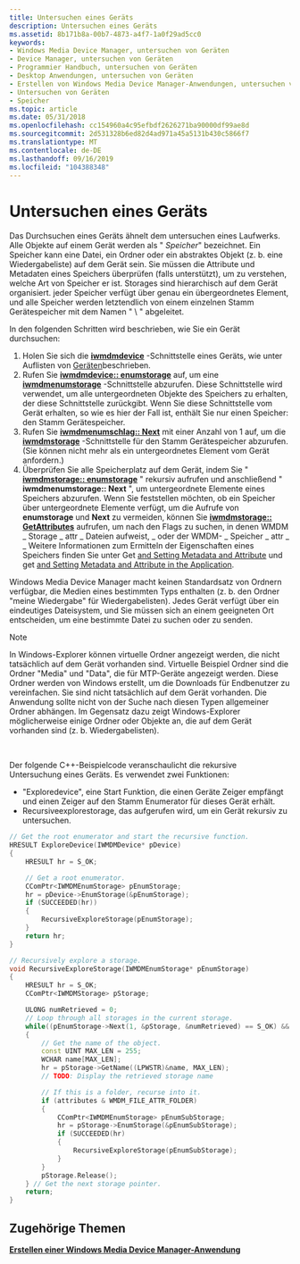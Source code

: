 ```yaml
---
title: Untersuchen eines Geräts
description: Untersuchen eines Geräts
ms.assetid: 8b171b8a-00b7-4873-a4f7-1a0f29ad5cc0
keywords:
- Windows Media Device Manager, untersuchen von Geräten
- Device Manager, untersuchen von Geräten
- Programmier Handbuch, untersuchen von Geräten
- Desktop Anwendungen, untersuchen von Geräten
- Erstellen von Windows Media Device Manager-Anwendungen, untersuchen von Geräten
- Untersuchen von Geräten
- Speicher
ms.topic: article
ms.date: 05/31/2018
ms.openlocfilehash: cc154960a4c95efbdf2626271ba90000df99ae8d
ms.sourcegitcommit: 2d531328b6ed82d4ad971a45a5131b430c5866f7
ms.translationtype: MT
ms.contentlocale: de-DE
ms.lasthandoff: 09/16/2019
ms.locfileid: "104388348"
---
```

# <a name="exploring-a-device"></a>Untersuchen eines Geräts

Das Durchsuchen eines Geräts ähnelt dem untersuchen eines Laufwerks. Alle Objekte auf einem Gerät werden als " *Speicher*" bezeichnet. Ein Speicher kann eine Datei, ein Ordner oder ein abstraktes Objekt (z. b. eine Wiedergabeliste) auf dem Gerät sein. Sie müssen die Attribute und Metadaten eines Speichers überprüfen (falls unterstützt), um zu verstehen, welche Art von Speicher er ist. Storages sind hierarchisch auf dem Gerät organisiert. jeder Speicher verfügt über genau ein übergeordnetes Element, und alle Speicher werden letztendlich von einem einzelnen Stamm Gerätespeicher mit dem Namen " \\ " abgeleitet.

In den folgenden Schritten wird beschrieben, wie Sie ein Gerät durchsuchen:

1.  Holen Sie sich die [**iwmdmdevice**](/windows/desktop/api/mswmdm/nn-mswmdm-iwmdmdevice) -Schnittstelle eines Geräts, wie unter Auflisten von [Geräten](enumerating-devices.md)beschrieben.
2.  Rufen Sie [**iwmdmdevice:: enumstorage**](/windows/desktop/api/mswmdm/nf-mswmdm-iwmdmdevice-enumstorage) auf, um eine [**iwmdmenumstorage**](/windows/desktop/api/mswmdm/nn-mswmdm-iwmdmenumstorage) -Schnittstelle abzurufen. Diese Schnittstelle wird verwendet, um alle untergeordneten Objekte des Speichers zu erhalten, der diese Schnittstelle zurückgibt. Wenn Sie diese Schnittstelle vom Gerät erhalten, so wie es hier der Fall ist, enthält Sie nur einen Speicher: den Stamm Gerätespeicher.
3.  Rufen Sie [**iwmdmenumschlag:: Next**](/windows/desktop/api/mswmdm/nf-mswmdm-iwmdmenumstorage-next) mit einer Anzahl von 1 auf, um die [**iwmdmstorage**](/windows/desktop/api/mswmdm/nn-mswmdm-iwmdmstorage) -Schnittstelle für den Stamm Gerätespeicher abzurufen. (Sie können nicht mehr als ein untergeordnetes Element vom Gerät anfordern.)
4.  Überprüfen Sie alle Speicherplatz auf dem Gerät, indem Sie " [**iwmdmstorage:: enumstorage**](/windows/desktop/api/mswmdm/nf-mswmdm-iwmdmstorage-enumstorage) " rekursiv aufrufen und anschließend " **iwmdmenumstorage:: Next** ", um untergeordnete Elemente eines Speichers abzurufen. Wenn Sie feststellen möchten, ob ein Speicher über untergeordnete Elemente verfügt, um die Aufrufe von **enumstorage** und **Next** zu vermeiden, können Sie [**iwmdmstorage:: GetAttributes**](/windows/desktop/api/mswmdm/nf-mswmdm-iwmdmstorage-getattributes) aufrufen, um nach den Flags zu suchen, in denen WMDM \_ Storage \_ attr \_ Dateien aufweist, \_ oder der WMDM- \_ Speicher \_ attr \_ \_ Weitere Informationen zum Ermitteln der Eigenschaften eines Speichers finden Sie unter Get [and Setting Metadata and Attribute](getting-and-setting-metadata-and-attributes.md) und get [and Setting Metadata and Attribute in the Application](getting-and-setting-metadata-and-attributes-in-the-application.md).

Windows Media Device Manager macht keinen Standardsatz von Ordnern verfügbar, die Medien eines bestimmten Typs enthalten (z. b. den Ordner "meine Wiedergabe" für Wiedergabelisten). Jedes Gerät verfügt über ein eindeutiges Dateisystem, und Sie müssen sich an einem geeigneten Ort entscheiden, um eine bestimmte Datei zu suchen oder zu senden.

> [!Note]  
> In Windows-Explorer können virtuelle Ordner angezeigt werden, die nicht tatsächlich auf dem Gerät vorhanden sind. Virtuelle Beispiel Ordner sind die Ordner "Media" und "Data", die für MTP-Geräte angezeigt werden. Diese Ordner werden von Windows erstellt, um die Downloads für Endbenutzer zu vereinfachen. Sie sind nicht tatsächlich auf dem Gerät vorhanden. Die Anwendung sollte nicht von der Suche nach diesen Typen allgemeiner Ordner abhängen. Im Gegensatz dazu zeigt Windows-Explorer möglicherweise einige Ordner oder Objekte an, die auf dem Gerät vorhanden sind (z. b. Wiedergabelisten).

 

Der folgende C++-Beispielcode veranschaulicht die rekursive Untersuchung eines Geräts. Es verwendet zwei Funktionen:

-   "Exploredevice", eine Start Funktion, die einen Geräte Zeiger empfängt und einen Zeiger auf den Stamm Enumerator für dieses Gerät erhält.
-   Recursiveexplorestorage, das aufgerufen wird, um ein Gerät rekursiv zu untersuchen.


```C++
// Get the root enumerator and start the recursive function.
HRESULT ExploreDevice(IWMDMDevice* pDevice)
{
    HRESULT hr = S_OK;

    // Get a root enumerator.
    CComPtr<IWMDMEnumStorage> pEnumStorage;
    hr = pDevice->EnumStorage(&pEnumStorage);
    if (SUCCEEDED(hr))
    {
        RecursiveExploreStorage(pEnumStorage);
    }
    return hr;
}

// Recursively explore a storage.
void RecursiveExploreStorage(IWMDMEnumStorage* pEnumStorage)
{
    HRESULT hr = S_OK;
    CComPtr<IWMDMStorage> pStorage;

    ULONG numRetrieved = 0;
    // Loop through all storages in the current storage.
    while((pEnumStorage->Next(1, &pStorage, &numRetrieved) == S_OK) && (numRetrieved == 1))
    {
        // Get the name of the object.
        const UINT MAX_LEN = 255;
        WCHAR name[MAX_LEN];
        hr = pStorage->GetName((LPWSTR)&name, MAX_LEN);
        // TODO: Display the retrieved storage name

        // If this is a folder, recurse into it.
        if (attributes & WMDM_FILE_ATTR_FOLDER)
        {
            CComPtr<IWMDMEnumStorage> pEnumSubStorage;
            hr = pStorage->EnumStorage(&pEnumSubStorage);
            if (SUCCEEDED(hr)
            {
                RecursiveExploreStorage(pEnumSubStorage);
            }
        }
        pStorage.Release();
    } // Get the next storage pointer.
    return;
}
```



## <a name="related-topics"></a>Zugehörige Themen

<dl> <dt>

[**Erstellen einer Windows Media Device Manager-Anwendung**](creating-a-windows-media-device-manager-application.md)
</dt> </dl>

 

 




